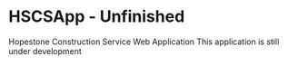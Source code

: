 # HSCSApp - Unfinished
Hopestone Construction Service Web Application
This application is still under development
